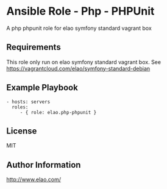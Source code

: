 Ansible Role - Php - PHPUnit
============================

A php phpunit role for elao symfony standard vagrant box

Requirements
------------

This role only run on elao symfony standard vagrant box. See https://vagrantcloud.com/elao/symfony-standard-debian


Example Playbook
----------------

    - hosts: servers
      roles:
         - { role: elao.php-phpunit }


License
-------

MIT


Author Information
------------------

http://www.elao.com/
